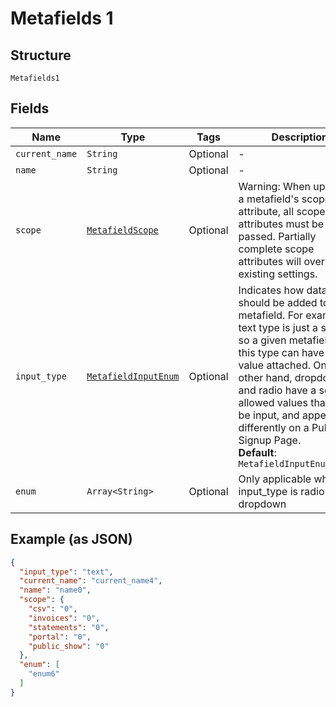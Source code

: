 
# Metafields 1

## Structure

`Metafields1`

## Fields

| Name | Type | Tags | Description |
|  --- | --- | --- | --- |
| `current_name` | `String` | Optional | - |
| `name` | `String` | Optional | - |
| `scope` | [`MetafieldScope`](../../doc/models/metafield-scope.md) | Optional | Warning: When updating a metafield's scope attribute, all scope attributes must be passed. Partially complete scope attributes will override the existing settings. |
| `input_type` | [`MetafieldInputEnum`](../../doc/models/metafield-input-enum.md) | Optional | Indicates how data should be added to the metafield. For example, a text type is just a string, so a given metafield of this type can have any value attached. On the other hand, dropdown and radio have a set of allowed values that can be input, and appear differently on a Public Signup Page.<br>**Default**: `MetafieldInputEnum::TEXT` |
| `enum` | `Array<String>` | Optional | Only applicable when input_type is radio or dropdown |

## Example (as JSON)

```json
{
  "input_type": "text",
  "current_name": "current_name4",
  "name": "name0",
  "scope": {
    "csv": "0",
    "invoices": "0",
    "statements": "0",
    "portal": "0",
    "public_show": "0"
  },
  "enum": [
    "enum6"
  ]
}
```

